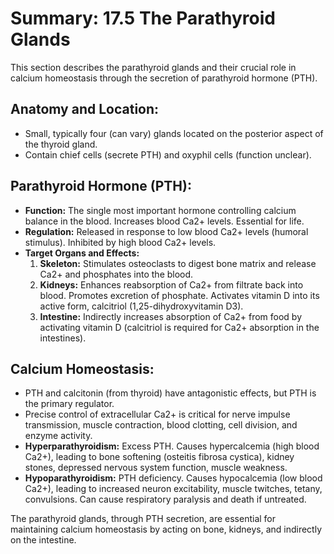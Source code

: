 # Summary: 17.5 The Parathyroid Glands

This section describes the parathyroid glands and their crucial role in calcium homeostasis through the secretion of parathyroid hormone (PTH).

## Anatomy and Location:

*   Small, typically four (can vary) glands located on the posterior aspect of the thyroid gland.
*   Contain chief cells (secrete PTH) and oxyphil cells (function unclear).

## Parathyroid Hormone (PTH):

*   **Function:** The single most important hormone controlling calcium balance in the blood. Increases blood Ca2+ levels. Essential for life.
*   **Regulation:** Released in response to low blood Ca2+ levels (humoral stimulus). Inhibited by high blood Ca2+ levels.
*   **Target Organs and Effects:**
    1.  **Skeleton:** Stimulates osteoclasts to digest bone matrix and release Ca2+ and phosphates into the blood.
    2.  **Kidneys:** Enhances reabsorption of Ca2+ from filtrate back into blood. Promotes excretion of phosphate. Activates vitamin D into its active form, calcitriol (1,25-dihydroxyvitamin D3).
    3.  **Intestine:** Indirectly increases absorption of Ca2+ from food by activating vitamin D (calcitriol is required for Ca2+ absorption in the intestines).

## Calcium Homeostasis:

*   PTH and calcitonin (from thyroid) have antagonistic effects, but PTH is the primary regulator.
*   Precise control of extracellular Ca2+ is critical for nerve impulse transmission, muscle contraction, blood clotting, cell division, and enzyme activity.
*   **Hyperparathyroidism:** Excess PTH. Causes hypercalcemia (high blood Ca2+), leading to bone softening (osteitis fibrosa cystica), kidney stones, depressed nervous system function, muscle weakness.
*   **Hypoparathyroidism:** PTH deficiency. Causes hypocalcemia (low blood Ca2+), leading to increased neuron excitability, muscle twitches, tetany, convulsions. Can cause respiratory paralysis and death if untreated.

The parathyroid glands, through PTH secretion, are essential for maintaining calcium homeostasis by acting on bone, kidneys, and indirectly on the intestine.

